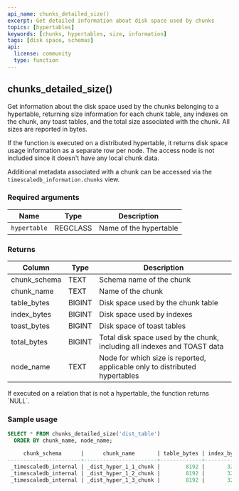 ```yaml
---
api_name: chunks_detailed_size()
excerpt: Get detailed information about disk space used by chunks
topics: [hypertables]
keywords: [chunks, hypertables, size, information]
tags: [disk space, schemas]
api:
  license: community
  type: function
---
```


## chunks_detailed_size()

Get information about the disk space used by the chunks belonging to a
hypertable, returning size information for each chunk table, any
indexes on the chunk, any toast tables, and the total size associated
with the chunk. All sizes are reported in bytes.

If the function is executed on a distributed hypertable, it returns
disk space usage information as a separate row per node. The access
node is not included since it doesn't have any local chunk data.

Additional metadata associated with a chunk can be accessed
via the `timescaledb_information.chunks` view.

### Required arguments

|Name|Type|Description|
|---|---|---|
| `hypertable` | REGCLASS | Name of the hypertable |

### Returns

|Column|Type|Description|
|---|---|---|
|chunk_schema| TEXT | Schema name of the chunk |
|chunk_name| TEXT | Name of the chunk|
|table_bytes|BIGINT | Disk space used by the chunk table|
|index_bytes|BIGINT | Disk space used by indexes|
|toast_bytes|BIGINT | Disk space of toast tables|
|total_bytes|BIGINT | Total disk space used by the chunk, including all indexes and TOAST data|
|node_name| TEXT | Node for which size is reported, applicable only to distributed hypertables|

<highlight type="tip">
If executed on a relation that is not a hypertable, the function
returns `NULL`.
</highlight>

### Sample usage

```sql
SELECT * FROM chunks_detailed_size('dist_table')
  ORDER BY chunk_name, node_name;

     chunk_schema      |      chunk_name       | table_bytes | index_bytes | toast_bytes | total_bytes |       node_name
-----------------------+-----------------------+-------------+-------------+-------------+-------------+-----------------------
 _timescaledb_internal | _dist_hyper_1_1_chunk |        8192 |       32768 |           0 |       40960 | data_node_1
 _timescaledb_internal | _dist_hyper_1_2_chunk |        8192 |       32768 |           0 |       40960 | data_node_2
 _timescaledb_internal | _dist_hyper_1_3_chunk |        8192 |       32768 |           0 |       40960 | data_node_3
```
